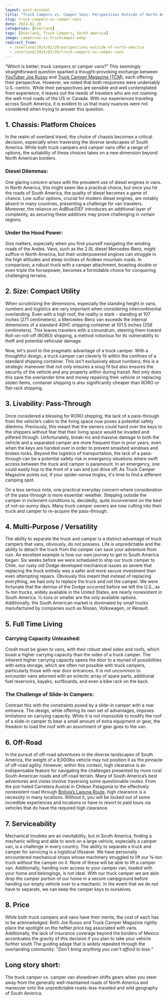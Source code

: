 ```yaml
---
layout: post-minimal
title: "Truck Campers vs. Camper Vans: Perspectives Outside of North America"
slug: truck-campers-vs-camper-vans
date: 2024-02-28
categories: [Overland]
tags: [Overland, Truck Campers, South America]
image: campervan-vs-truckcamper.webp
redirect_from:
  - /overland/2024/02/28/perspectives-outside-of-north-america
  - /overland/2024/02/28/truck-campers-vs-camper-vans
---
```


“Which is better; truck campers or camper vans?”
This seemingly straightforward question sparked a thought-provoking exchange between [YouTuber Joe Russo](https://www.youtube.com/watch?v=_l6VU5NgmRk&ab_channel=We%27retheRussos) and [Truck Camper Magazine (TCM)](https://www.truckcampermagazine.com/camper-beast/van-versus-truck-camper/), each offering their perspective.
However, we noted that both responses were undeniably U.S.-centric.
While their perspectives are sensible and well contemplated from experience, it leaves out the needs of travelers who are not roaming the well-trod roads of the US or Canada.
With our experiences traveling across South America, it is evident to us that many nuances were not considered when trying to answer this question.

## 1. Chassis: Platform Choices

In the realm of overland travel, the choice of chassis becomes a critical decision, especially when traversing the diverse landscapes of South America. While both truck campers and camper vans offer a range of options, the suitability of these choices takes on a new dimension beyond North American borders.

### Diesel Dilemmas:

One glaring concern arises with the prevalent use of diesel engines in vans. In North America, this might seem like a practical choice, but once you hit the roads of South America, the quality of diesel becomes a game of chance. Low sulfur options, crucial for modern diesel engines, are notably absent in many countries, presenting a challenge for van travelers. Moreover, the reliance on AdBlue/DEF introduces an additional layer of complexity, as securing these additives may prove challenging in certain regions.

### Under the Hood Power:

Size matters, especially when you find yourself navigating the winding roads of the Andes. Vans, such as the 2.0L diesel Mercedes-Benz, might suffice in North America, but their underpowered engines can struggle in the high altitudes and steep inclines of Andean mountain roads. In comparison, a robust truck with a camper attachment, boasting double or even triple the horsepower, becomes a formidable choice for conquering challenging terrains.

## 2. Size: Compact Utility

When scrutinizing the dimensions, especially the standing height in vans, numbers and logistics are very important when considering intercontinental overlanding. Even with a high roof, the reality is stark – standing at 107 inches (271 centimeters), a Mercedes-Benz van exceeds the internal dimensions of a standard 40HC shipping container at 101.5 inches (258 centimeters). This leaves travelers with a conundrum, steering them toward Roll-on-roll-off (RORO) shipping, a method notorious for its vulnerability to theft and potential vehicular damage.

Now, let's pivot to the pragmatic advantage of a truck camper. With a thoughtful design, a truck camper can cleverly fit within the confines of a standard shipping container. This isn't exclusively about numbers; this is a strategic maneuver that not only ensures a snug fit but also ensures the security of the vehicle and any property within during transit. Not only does this save the overlander time and money repairing their vehicle or replacing stolen items, container shipping is also significantly cheaper than RORO or flat-rack shipping.

## 3. Livability: Pass-Through

Once considered a blessing for RORO shipping, the lack of a pass-through from the vehicle’s cabin to the living space now poses a potential safety dilemma. Previously, this meant that the owners could hand over the keys to the shippers without fear that their living space would be invaded and pilfered through. Unfortunately, break-ins and massive damage to both the vehicle and a separated camper are more frequent than in prior years, even when the keys are handed over in order to prevent smashed windows and broken locks. Beyond the logistics of transportation, the lack of a pass-through can be a potential safety risk in emergency situations where swift access between the truck and camper is paramount. In an emergency, one could easily hop to the front of a van and just drive off. As Truck Camper Magazine points out, if your spider-sense tingles, it's time to find a different camping spot.

On a less serious note, one practical everyday concern where consideration of the pass-through is more essential: weather. Stepping outside the camper in inclement conditions is, decidedly, quite inconvenient on the best of not-so-sunny days. Many truck camper owners are now cutting into their truck and camper to re-acquire the pass-through.

## 4. Multi-Purpose / Versatility

The ability to separate the truck and camper is a distinct advantage of truck campers that vans, obviously, do not possess.
Life is unpredictable and the ability to detach the truck from the camper can save your adventure from ruin.
An excellent example is how our own journey to get to South America began: Six weeks before we were scheduled to ship our truck camper to Chile, our rusty old Dodge developed mechanical issues so severe that replacing the truck entirely was a safer and more secure investment than even attempting repairs.
Obviously this meant that instead of replacing everything, we had only to replace the truck and not the camper.
We were fortunate that the demise of the Dodge occurred before we left the U.S., as ¾-ton trucks, widely available in the United States, are nearly nonexistent in South America.
½-tons or smaller are the only available options.
Additionally, the South American market is dominated by small trucks manufactured by companies such as Nissan, Volkswagen, or Renault.

## 5. Full Time Living

### Carrying Capacity Unleashed:

Credit must be given to vans, with their robust steel sides and roofs, which boast a higher carrying capacity than the sides of a truck camper. The inherent higher carrying capacity opens the door to a myriad of possibilities with extra storage, which are often not possible with truck campers, particularly those with rear door entrances. It is not uncommon to encounter vans adorned with an eclectic array of spare parts, additional fuel reservoirs, kayaks, surfboards, and even a bike rack on the back.

### The Challenge of Slide-In Campers:

Contrast this with the constraints posed by a slide-in camper with a rear entrance. The design, while offering its own set of advantages, imposes limitations on carrying capacity. While it is not impossible to modify the roof of a slide-in camper to bear a small amount of extra equipment or gear, the freedom to load the roof with an assortment of gear goes to the van.

## 6. Off-Road

In the pursuit of off-road adventures in the diverse landscapes of South America, the weight of a 9,000lbs vehicle may not position it as the pinnacle of off-road agility.
However, within this context, high clearance is an indispensable feature for navigating the challenges presented by more rural South American roads and off-road terrain.
Many of South America’s best adventures and vistas involve traversing some questionable routes.
From the pot-holed Carretera Austral in Chilean Patagonia to the effectively nonexistent road through [Bolivia’s Laguna Route](/bolivia/2023/09/26/laguna-route-survival-guide.html), high clearance is a necessity in many locations.
Without it, you will be locked out of some incredible experiences and locations or have to resort to paid tours via vehicles that do have the required high clearance.

## 7. Serviceability

Mechanical troubles are an inevitability, but in South America, finding a mechanic willing and able to work on a large vehicle, especially a camper van, is a challenge in every country.
The ability to separate a truck and camper for servicing is a logistical lifesaver.
We have personally encountered mechanical shops whose machinery struggled to lift our ¾-ton truck _without_ the camper on it.
None of these will be able to lift a camper van.
Additionally, handing over access to your camper van, loaded with your home and belongings, is not ideal.
With our truck camper we are able drop the camper portion of our home in a secure campground before handing our empty vehicle over to a mechanic.
In the event that we do not have to separate, we can keep the camper keys to ourselves.


## 8. Price

While both truck campers and vans have their merits, the cost of each has to be acknowledged.
Both Joe Russo and Truck Camper Magazine rightly place the spotlight on the heftier price tag associated with vans.
Additionally, the lack of insurance coverage beyond the borders of Mexico accentuates the gravity of this decision if you plan to take your vehicle further south
The guiding adage that is widely repeated through the overlanding community: _“Don't bring anything you can’t afford to lose.”_


## Long story short:

The truck camper vs. camper van showdown shifts gears when you steer away from the generally well-maintained roads of North America and maneuver onto the unpredictable roads-less-traveled and wild geography of South America. 
